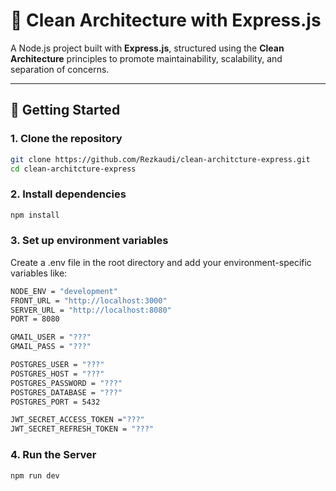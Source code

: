 # 🧼 Clean Architecture with Express.js

A Node.js project built with **Express.js**, structured using the **Clean Architecture** principles to promote maintainability, scalability, and separation of concerns.

---

## 🚀 Getting Started

### 1. Clone the repository

```bash
git clone https://github.com/Rezkaudi/clean-architcture-express.git
cd clean-architcture-express
```

### 2. Install dependencies

```bash
npm install
```

### 3. Set up environment variables

Create a .env file in the root directory and add your environment-specific variables
like:

```bash
NODE_ENV = "development"
FRONT_URL = "http://localhost:3000"
SERVER_URL = "http://localhost:8080"
PORT = 8080

GMAIL_USER = "???"
GMAIL_PASS = "???"

POSTGRES_USER = "???"
POSTGRES_HOST = "???"
POSTGRES_PASSWORD = "???"
POSTGRES_DATABASE = "???"
POSTGRES_PORT = 5432

JWT_SECRET_ACCESS_TOKEN ="???"
JWT_SECRET_REFRESH_TOKEN = "???"

```

### 4. Run the Server

```bash
npm run dev
```
